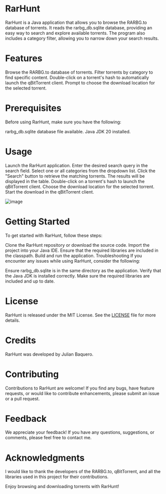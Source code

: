 # RarHunt
RarHunt is a Java application that allows you to browse the RARBG.to database of torrents. It reads the rarbg_db.sqlite database, providing an easy way to search and explore available torrents. The program also includes a category filter, allowing you to narrow down your search results.

# Features
Browse the RARBG.to database of torrents.
Filter torrents by category to find specific content.
Double-click on a torrent's hash to automatically launch the qBitTorrent client.
Prompt to choose the download location for the selected torrent.
# Prerequisites
Before using RarHunt, make sure you have the following:

rarbg_db.sqlite database file available.
Java JDK 20 installed.
# Usage
Launch the RarHunt application.
Enter the desired search query in the search field.
Select one or all categories from the dropdown list.
Click the "Search" button to retrieve the matching torrents.
The results will be displayed in the table.
Double-click on a torrent's hash to launch the qBitTorrent client.
Choose the download location for the selected torrent.
Start the download in the qBitTorrent client.

![image](https://github.com/FrodoSynthesis05/RarHunt/assets/72288240/fcf49b8a-f8ed-4412-ade2-2a92b56fafcf)

# Getting Started
To get started with RarHunt, follow these steps:

Clone the RarHunt repository or download the source code.
Import the project into your Java IDE.
Ensure that the required libraries are included in the classpath.
Build and run the application.
Troubleshooting
If you encounter any issues while using RarHunt, consider the following:

Ensure rarbg_db.sqlite is in the same directory as the application.
Verify that the Java JDK is installed correctly.
Make sure the required libraries are included and up to date.
# License
RarHunt is released under the MIT License. See the [LICENSE](https://github.com/FrodoSynthesis05/RarHunt/blob/master/LICENSE) file for more details.

# Credits
RarHunt was developed by Julian Baquero.

# Contributing
Contributions to RarHunt are welcome! If you find any bugs, have feature requests, or would like to contribute enhancements, please submit an issue or a pull request.

# Feedback
We appreciate your feedback! If you have any questions, suggestions, or comments, please feel free to contact me.

# Acknowledgments
I would like to thank the developers of the RARBG.to, qBitTorrent, and all the libraries used in this project for their contributions.

Enjoy browsing and downloading torrents with RarHunt!
